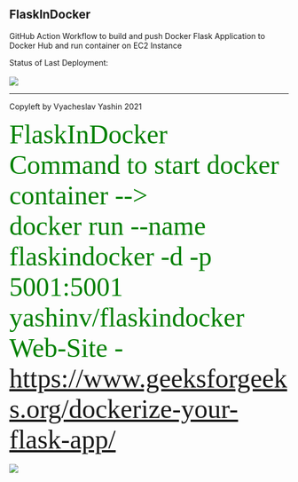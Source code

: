 ## FlaskInDocker

GitHub Action Workflow to build and push Docker Flask Application to Docker Hub and run container on EC2 Instance<br>

Status of Last Deployment:<br></br>
<img src="https://github.com/vyashin-devops/FlaskInDocker/workflows/Docker-Flask-Application-EC2/badge.svg?branch=main"><br>
***
Copyleft by Vyacheslav Yashin 2021

<font size="10" color="green" face="Tahoma">FlaskInDocker</font> <br>
<font size="10" color="green" face="Tahoma">Command to start docker container  -->   
docker run --name flaskindocker -d -p 5001:5001 yashinv/flaskindocker</font> <br>
<font size="10" color="green" face="Tahoma">Web-Site - https://www.geeksforgeeks.org/dockerize-your-flask-app/</font><br><br>
![](https://komarev.com/ghpvc/?username=vyashin-devops0&label=Views+Since+Nov2021&color=brightgreen)
